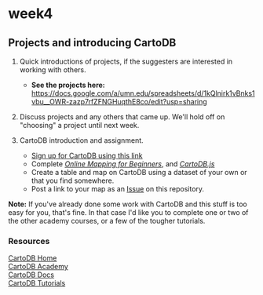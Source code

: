 # week4
## Projects and introducing CartoDB



1. Quick introductions of projects, if the suggesters are interested in working with others. 

    - **See the projects here:**  
     https://docs.google.com/a/umn.edu/spreadsheets/d/1kQlnirk1vBnks1vbu__OWR-zazp7rfZFNGHuqthE8co/edit?usp=sharing

2. Discuss projects and any others that came up. We'll hold off on "choosing" a project until next week.
3. CartoDB introduction and assignment.
    - [Sign up for CartoDB using this link](https://cartodb.com/signup?plan=academy)
    - Complete [*Online Mapping for Beginners*](http://academy.cartodb.com/courses/01-beginners-course.html), and [*CartoDB.js*](http://academy.cartodb.com/courses/03-cartodbjs-ground-up.html)
    - Create a table and map on CartoDB using a dataset of your own or that you find somewhere.
    - Post a link to your map as an [Issue](https://github.com/umn-gis-5574/week4/issues) on this repository.

**Note:** If you've already done some work with CartoDB and this stuff is too easy for you, that's fine. In that case I'd like you to complete one or two of the other academy courses, or a few of the tougher tutorials.
    

### Resources
  
[CartoDB Home](https://cartodb.com/)    
[CartoDB Academy](http://academy.cartodb.com/)  
[CartoDB Docs](http://docs.cartodb.com/)  
[CartoDB Tutorials](http://docs.cartodb.com/tutorials.html)  
